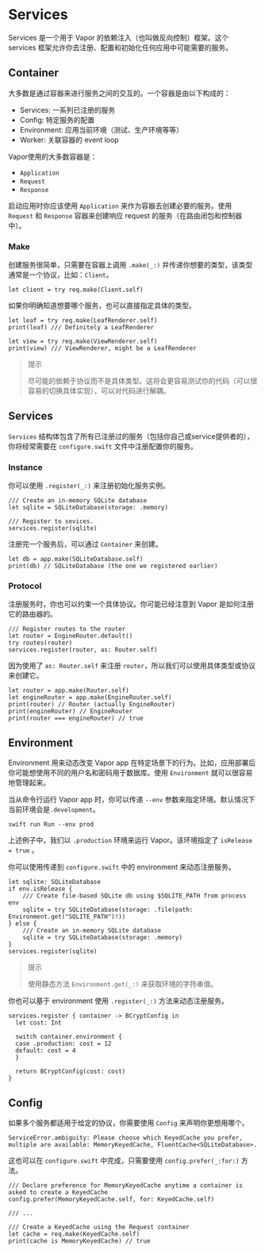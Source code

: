 # Services

Services 是一个用于 Vapor 的依赖注入（也叫做反向控制）框架。这个 services 框架允许你去注册、配置和初始化任何应用中可能需要的服务。

## Container

大多数是通过容器来进行服务之间的交互的。一个容器是由以下构成的：

* Services: 一系列已注册的服务
* Config: 特定服务的配置
* Environment: 应用当前环境（测试、生产环境等等）
* Worker: 关联容器的 event loop

Vapor使用的大多数容器是：

* ```Application```
* ```Request```
* ```Response```

启动应用时你应该使用 ```Application``` 来作为容器去创建必要的服务。使用 ```Request``` 和 ```Response``` 容器来创建响应 request 的服务（在路由闭包和控制器中）。

### Make

创建服务很简单，只需要在容器上调用 ```.make(_:)``` 并传递你想要的类型，该类型通常是一个协议，比如：```Client```。

```
let client = try req.make(Client.self)
```

如果你明确知道想要哪个服务，也可以直接指定具体的类型。

```
let leaf = try req.make(LeafRenderer.self)
print(leaf) /// Definitely a LeafRenderer

let view = try req.make(ViewRenderer.self)
print(view) /// ViewRenderer, might be a LeafRenderer
```

> 提示
> 
> 尽可能的依赖于协议而不是具体类型。这将会更容易测试你的代码（可以很容易的切换具体实现），可以对代码进行解耦。

## Services

```Services``` 结构体包含了所有已注册过的服务（包括你自己或service提供者的），你将经常需要在 ```configure.swift``` 文件中注册配置你的服务。

### Instance

你可以使用 ```.register(_:)``` 来注册初始化服务实例。

```
/// Create an in-memory SQLite database
let sqlite = SQLiteDatabase(storage: .memory)

/// Register to sevices.
services.register(sqlite)
```

注册完一个服务后，可以通过 ```Container``` 来创建。

```
let db = app.make(SQLiteDatabase.self)
print(db) // SQLiteDatabase (the one we registered earlier)
```

### Protocol

注册服务时，你也可以约束一个具体协议。你可能已经注意到 Vapor 是如何注册它的路由器的。

```
/// Register routes to the router
let router = EngineRouter.default()
try routes(router)
services.register(router, as: Router.self)
```

因为使用了 ```as: Router.self``` 来注册 ```router```，所以我们可以使用具体类型或协议来创建它。

```
let router = app.make(Router.self)
let engineRouter = app.make(EngineRouter.self)
print(router) // Router (actually EngineRouter)
print(engineRouter) // EngineRouter
print(router === engineRouter) // true
```

## Environment

Environment 用来动态改变 Vapor app 在特定场景下的行为。比如，应用部署后你可能想使用不同的用户名和密码用于数据库。使用 ```Environment``` 就可以很容易地管理起来。

当从命令行运行 Vapor app 时，你可以传递 ```--env``` 参数来指定环境。默认情况下当前环境会是```.development```。

```
swift run Run --env prod
```

上述例子中，我们以 ```.production``` 环境来运行 Vapor。该环境指定了 ```isRelease = true``` 。

你可以使用传递到 ```configure.swift``` 中的 environment 来动态注册服务。

```
let sqlite: SQLiteDatabase
if env.isRelease {
    /// Create file-based SQLite db using $SQLITE_PATH from process env
    sqlite = try SQLiteDatabase(storage: .file(path: Environment.get("SQLITE_PATH")!))
} else {
    /// Create an in-memory SQLite database
    sqlite = try SQLiteDatabase(storage: .memory)
}
services.register(sqlite)
```

> 提示
> 
> 使用静态方法 ```Environment.get(_:)``` 来获取环境的字符串值。

你也可以基于 environment 使用 ```.register(_:)``` 方法来动态注册服务。

```
services.register { container -> BCryptConfig in
  let cost: Int

  switch container.environment {
  case .production: cost = 12
  default: cost = 4
  }

  return BCryptConfig(cost: cost)
}
```

## Config

如果多个服务都适用于给定的协议，你需要使用 ```Config``` 来声明你更想用哪个。

```
ServiceError.ambiguity: Please choose which KeyedCache you prefer, multiple are available: MemoryKeyedCache, FluentCache<SQLiteDatabase>.
```

这也可以在 ```configure.swift``` 中完成，只需要使用 ```config.prefer(_:for:)``` 方法。

```
/// Declare preference for MemoryKeyedCache anytime a container is asked to create a KeyedCache
config.prefer(MemoryKeyedCache.self, for: KeyedCache.self)

/// ...

/// Create a KeyedCache using the Request container
let cache = req.make(KeyedCache.self)
print(cache is MemoryKeyedCache) // true
```